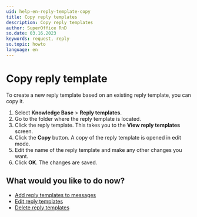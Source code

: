 ```yaml
---
uid: help-en-reply-template-copy
title: Copy reply templates
description: Copy reply templates
author: SuperOffice RnD
so.date: 03.16.2023
keywords: request, reply
so.topic: howto
language: en
---
```


# Copy reply template

To create a new reply template based on an existing reply template, you can copy it.

1. Select **Knowledge Base** > **Reply templates**.
2. Go to the folder where the reply template is located.
3. Click the reply template. This takes you to the **View reply templates** screen.
4. Click the **Copy** button. A copy of the reply template is opened in edit mode.
5. Edit the name of the reply template and make any other changes you want.
6. Click **OK**. The changes are saved.

## What would you like to do now?

* [Add reply templates to messages][3]
* [Edit reply templates][5]
* [Delete reply templates][6]

<!-- Referenced links -->
[3]: ../../learn/howto/reply.md
[5]: edit.md
[6]: delete.md

<!-- Referenced images -->
